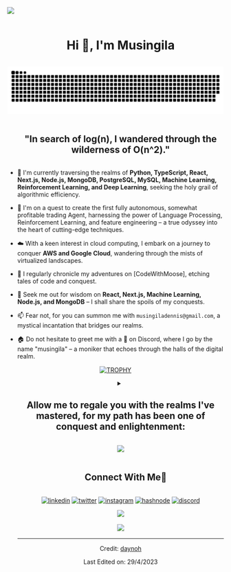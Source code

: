 
<!--horizontal divider(gradiant)-->
<img src="https://user-images.githubusercontent.com/73097560/115834477-dbab4500-a447-11eb-908a-139a6edaec5c.gif">

<!--h1 without bottom border-->
<div id="user-content-toc">
  <ul align="center">
    <summary><h1 style="display: inline-block">Hi 👋, I'm Musingila</h1></summary>
  </ul>
</div>


<!--- snake -->
<div align="center">
  <img  src="https://github.com/1999AZZAR/1999AZZAR/blob/readme/resources/img/grid-snake.svg"
       alt="snake" /></a>
</div>


<!--h2 without bottom border-->
<div id="user-content-toc">
  <ul align="center">
    <summary><h2 style="display: inline-block">"In search of log(n), I wandered through the wilderness of O(n^2)."</h2></summary>
  </ul>
</div>


<!--Intro start-->
*   🔭 I'm currently traversing the realms of **Python, TypeScript, React, Next.js, Node.js, MongoDB, PostgreSQL, MySQL, Machine Learning, Reinforcement Learning, and Deep Learning**, seeking the holy grail of algorithmic efficiency.

*   🌱 I'm on a quest to create the first fully autonomous, somewhat profitable trading Agent, harnessing the power of Language Processing, Reinforcement Learning, and feature engineering – a true odyssey into the heart of cutting-edge techniques.

*   ☁️ With a keen interest in cloud computing, I embark on a journey to conquer **AWS and Google Cloud**, wandering through the mists of virtualized landscapes.

*   📝 I regularly chronicle my adventures on \[CodeWithMoose\], etching tales of code and conquest.

*   💬 Seek me out for wisdom on **React, Next.js, Machine Learning, Node.js, and MongoDB** – I shall share the spoils of my conquests.

*   📫 Fear not, for you can summon me with `musingiladennis@gmail.com`, a mystical incantation that bridges our realms.

*   🏠 Do not hesitate to greet me with a **👋** on Discord, where I go by the name "musingila" – a moniker that echoes through the halls of the digital realm.
<!--Intro end-->


<!--- trophy (start) -->
<div align=center>
  <a href="https://github.com/ryo-ma/github-profile-trophy" title="Go to Source">
      <img align="center" width=84% src="https://github-profile-trophy.vercel.app/?username=daynoh&theme=radical&row=1&column=7&margin-h=15&margin-w=5&no-bg=true" alt="TROPHY" />
    </a>
</div>
<!--- trophy (start) -->


</p>        
<!--- stats (end) -->


<!--h1 without bottom border-->
<div id="user-content-toc">
  <ul align="center">
<details> <summary><h2 style="display: inline-block">Allow me to regale you with the realms I've mastered, for my path has been one of conquest and enlightenment:</h2></summary> <div> <ul> <li><h3>Frontend Sorcery</h3> <p>I have tamed the beasts of <code>JavaScript</code>, <code>TypeScript</code>, <code>React</code>, <code>Next.js</code>, and <code>Redux</code>, bending their arcane powers to my will. User interfaces bow before my might.</p> </li> <li><h3>Backend Wizardry</h3> <p>The mysteries of <code>Node.js</code>, <code>Express</code>, <code>Python</code>, and <code>Flask</code> hold no secrets from me. I am a master of server-side alchemy, crafting APIs that bend reality itself.</p> </li> <li><h3>Database Dominion</h3> <p>I have forged an unbreakable bond with the guardians of data – <code>MongoDB</code>, <code>PostgreSQL</code>, and <code>MySQL</code>. Their vast troves of knowledge are mine to command.</p> </li> <li><h3>Cloud Ascension</h3> <p>I have ascended to the ethereal realms of <code>AWS</code> and <code>Google Cloud</code>, harnessing the power of virtualized landscapes and unleashing deployments that defy mortal comprehension.</p> </li> <li><h3>Machine Learning Enlightenment</h3> <p>Through the teachings of <code>Scikit-Learn</code>, <code>TensorFlow</code>, and <code>PyTorch</code>, I have achieved a higher state of consciousness, unlocking the secrets of data patterns and predictive sorcery.</p> </li> <li><h3>Fullstack Sovereignty</h3> <p>With the might of <code>React</code>, <code>Node.js</code>, and their kin at my beck and call, I reign supreme over the fullstack domain, weaving intricate tapestries of code that blur the lines between client and server.</p> </li> </ul> </div> </details> <!--tech stack icons--> <p align="center"> <a href="https://skillicons.dev"> <img src="https://skillicons.dev/icons?i=git,aws,css,tensorflow,pytorch,npm,r,sklearn,ts,postgres,prisma,express,figma,firebase,github,html,js,linux,md,materialui,mongodb,mysql,nextjs,nodejs,postman,py,react,redux,tailwind,vscode,&perline=14" /> </a> </p>


<!-- Connect with me -->
<!--h2 without bottom border-->
<div id="user-content-toc">
  <ul align="center">
    <summary><h2 style="display: inline-block">Connect With Me🤝</h2></summary>
  </ul>
</div>

<!--icons and links-->
<p align="center">
<a href="https://www.linkedin.com/in/dennis-musingila-1951b4159/" target="blank"><img align="center" src="https://user-images.githubusercontent.com/88904952/234979284-68c11d7f-1acc-4f0c-ac78-044e1037d7b0.png" alt="linkedin" height="50" width="50" /></a>
<a href="https://x.com/DennisMusingila" target="blank"><img align="center" src="https://user-images.githubusercontent.com/88904952/234980676-61bfb021-ecc8-48f7-88e6-34c1b06c4a58.png" alt="twitter" height="50" width="50" /></a> 
<a href="https://www.instagram.com//" target="blank"><img align="center" src="https://user-images.githubusercontent.com/88904952/234981169-2dd1e58f-4b7e-468c-8213-034ba62156c3.png" alt="instagram" height="50" width="50" /></a>
<a href="" target="blank"><img align="center" src="https://user-images.githubusercontent.com/88904952/234982196-562aea17-5532-4550-8c08-1c7cb994a541.png" alt="hashnode" height="50" width="50" /></a>
<a href="" target="blank"><img align="center" src="https://user-images.githubusercontent.com/88904952/234982627-019fd336-6248-453c-9b05-97c13fd1d207.png" alt="discord" height="50" width="50" /></a>
  
</p>


<!--profile visit count-->
<div align="center">
  
[![](https://visitcount.itsvg.in/api?id=1010nishant&icon=3&color=6)](https://visitcount.itsvg.in)
  
</div>


<!--horizontal divider(gradiant)-->
<img src="https://user-images.githubusercontent.com/73097560/115834477-dbab4500-a447-11eb-908a-139a6edaec5c.gif">

----------------------------------------------------------------------
Credit: [daynoh](https://github.com/daynoh)

Last Edited on: 29/4/2023
